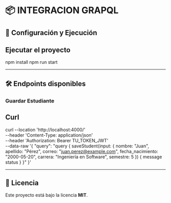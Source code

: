 # 📦 INTEGRACION GRAPQL


## 🔧 Configuración y Ejecución

## Ejecutar el proyecto
npm install
npm run start

---

## 🛠 Endpoints disponibles

### Guardar Estudiante

## Curl
curl --location 'http://localhost:4000/' \
--header 'Content-Type: application/json' \
--header 'Authorization: Bearer TU_TOKEN_JWT' \
--data-raw '{
    "query": "query { saveStudent(input: { nombre: \"Juan\", apellido: \"Pérez\", correo: \"juan.perez@example.com\", fecha_nacimiento: \"2000-05-20\", carrera: \"Ingeniería en Software\", semestre: 5 }) { message status } }"
  }'

---


## 📜 Licencia

Este proyecto está bajo la licencia **MIT**.

